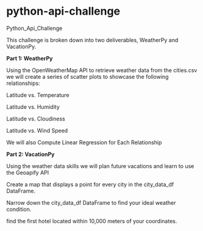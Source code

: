 # python-api-challenge
Python_Api_Challenge

This challenge is broken down into two deliverables, WeatherPy and VacationPy.

**Part 1: WeatherPy**

Using the OpenWeatherMap API to retrieve weather data from the cities.csv we will create a series of scatter plots to showcase the following relationships:

Latitude vs. Temperature

Latitude vs. Humidity

Latitude vs. Cloudiness

Latitude vs. Wind Speed

We will also Compute Linear Regression for Each Relationship

**Part 2: VacationPy**

Using the weather data skills we will plan future vacations and learn to use the Geoapify API

Create a map that displays a point for every city in the city_data_df DataFrame.

Narrow down the city_data_df DataFrame to find your ideal weather condition.

find the first hotel located within 10,000 meters of your coordinates.




